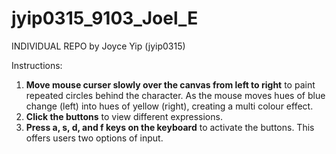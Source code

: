 # jyip0315_9103_Joel_E

INDIVIDUAL REPO
 by Joyce Yip (jyip0315)


Instructions:
1.	**Move mouse curser slowly over the canvas from left to right** to paint repeated circles behind the character. 
As the mouse moves hues of blue change (left) into hues of yellow (right), creating a multi colour effect. 
2.	**Click the buttons** to view different expressions.
3.	**Press a, s, d, and f  keys on the keyboard** to activate the buttons. 
This offers users two options of input.


